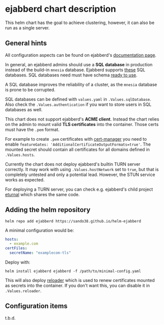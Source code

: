 # ejabberd chart description

This helm chart has the goal to achieve clustering, however, it can also be run
as a single server.

## General hints

All configuration aspects can be found on ejabberd's [documentation page](https://docs.ejabberd.im/admin/configuration/).

In general, an ejabberd admins should use a **SQL database** in production
instead of the build-in `mnesia` database. Ejabberd supports [these](https://docs.ejabberd.im/admin/configuration/database/)
SQL databases. SQL databases need must have schema [ready to use](https://docs.ejabberd.im/admin/configuration/database/#database-schema).

A SQL database improves the reliability of a cluster, as the `mnesia` database
is prone to be corrupted.

SQL databases can be defined with `values.yaml` in `.Values.sqlDatabase`. Also
check the `.Values.authentication` if you want to store users in SQL databases
as well.

This chart does not support ejabberd's **ACME client**. Instead the chart relies
on the admin to mount valid **TLS certificates** into the container. Those certs
must have the `.pem` format.

For example to create `.pem` certificates with [cert-manager](https://cert-manager.io/docs/usage/certificate/#additional-certificate-output-formats)
you need to enable `featureGates: 'AdditionalCertificateOutputFormats=true'`.
The mounted secret should contain all certificates for all domains defined in
`.Values.hosts`.

Currently the chart does not deploy ejabberd's builtin TURN server correctly. It
may work with using `.Values.hostNetwork` set to `true`, but that is completely
untested and only a potential lead. However, the STUN service works as expected.

For deploying a TURN server, you can check e.g. ejabberd's child project
[eturnal](https://github.com/processone/eturnal) which shares the same code.

## Adding the helm repository

    helm repo add ejabberd https://sando38.github.io/helm-ejabberd

A minimal configuration would be:

```yaml
hosts:
  - example.com
certFiles:
  secretName: "examplecom-tls"
```

Deploy with:

    helm install ejabberd ejabberd -f /path/to/minimal-config.yaml

This will also deploy [reloader](https://github.com/stakater/Reloader) which is
used to renew certificates mounted as secrets into the container. If you don't
want this, you can disable it in `.Values.reloader`.


## Configuration items

t.b.d.
